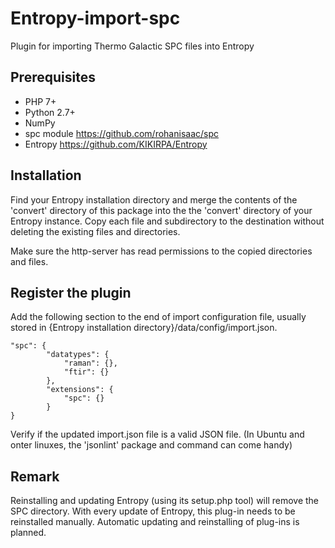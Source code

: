 # Entropy-import-spc
Plugin for importing Thermo Galactic SPC files into Entropy

## Prerequisites
- PHP 7+
- Python 2.7+
- NumPy
- spc module https://github.com/rohanisaac/spc
- Entropy https://github.com/KIKIRPA/Entropy

## Installation
Find your Entropy installation directory and merge the contents of the 'convert' directory of this package into the the 'convert' directory of your Entropy instance. Copy each file and subdirectory to the destination without deleting the existing files and directories.

Make sure the http-server has read permissions to the copied directories and files.

## Register the plugin
Add the following section to the end of import configuration file, usually stored in {Entropy installation directory}/data/config/import.json. 

```
"spc": {
        "datatypes": {
            "raman": {},
            "ftir": {}
        },
        "extensions": {
            "spc": {}
        }    
}
```

Verify if the updated import.json file is a valid JSON file. (In Ubuntu and onter linuxes, the 'jsonlint' package and command can come handy) 

## Remark
Reinstalling and updating Entropy (using its setup.php tool) will remove the SPC directory. With every update of Entropy, this plug-in needs to be reinstalled manually. Automatic updating and reinstalling of plug-ins is planned.
